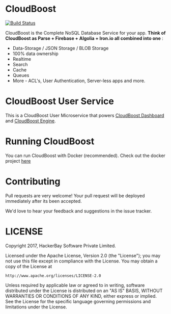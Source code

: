 # CloudBoost 

[![Build Status](https://travis-ci.org/CloudBoost/user-service.svg?branch=master)](https://travis-ci.org/CloudBoost/user-service)

CloudBoost is the Complete NoSQL Database Service for your app. **Think of CloudBoost as Parse + Firebase + Algolia + Iron.io all combined into one** :
 - Data-Storage / JSON Storage / BLOB Storage
 - 100% data ownership
 - Realtime 
 - Search
 - Cache
 - Queues
 - More - ACL's, User Authentication, Server-less apps and more. 


# CloudBoost User Service

This is a CloudBoost User Microservice that powers [CloudBoost Dashboard](https://www.github.com/CloudBoost/dashboard) and [CloudBoost Engine](https://www.github.com/CloudBoost/cloudboost).

# Running CloudBoost

You can run CloudBoost with Docker (recommended). Check out the docker project [here](https://github.com/cloudboost/docker)

# Contributing

Pull requests are very welcome! Your pull request will be deployed immediately after its been accepted. 

We'd love to hear your feedback and suggestions in the issue tracker.


# LICENSE 

Copyright 2017, HackerBay Software Private Limited.
 
Licensed under the Apache License, Version 2.0 (the "License");
you may not use this file except in compliance with the License.
You may obtain a copy of the License at

    http://www.apache.org/licenses/LICENSE-2.0

Unless required by applicable law or agreed to in writing, software
distributed under the License is distributed on an "AS IS" BASIS,
WITHOUT WARRANTIES OR CONDITIONS OF ANY KIND, either express or implied.
See the License for the specific language governing permissions and
limitations under the License.
